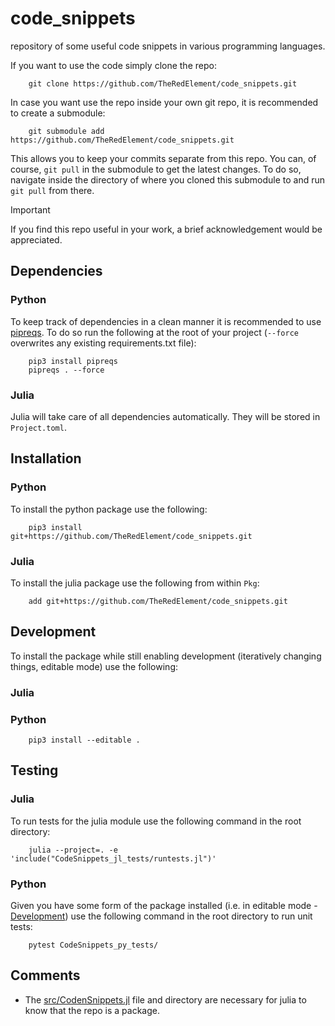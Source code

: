 # code_snippets

repository of some useful code snippets in various programming languages.

If you want to use the code simply clone the repo:

```shell
    git clone https://github.com/TheRedElement/code_snippets.git
```

In case you want use the repo inside your own git repo, it is recommended to create a submodule:

```shell
    git submodule add https://github.com/TheRedElement/code_snippets.git
```

This allows you to keep your commits separate from this repo.
You can, of course, `git pull` in the submodule to get the latest changes.
To do so, navigate inside the directory of where you cloned this submodule to and run `git pull` from there.

> [!IMPORTANT]
> If you find this repo useful in your work, a brief acknowledgement would be appreciated.

## Dependencies

### Python
To keep track of dependencies in a clean manner it is recommended to use [pipreqs](https://pypi.org/project/pipreqs/).
To do so run the following at the root of your project (`--force` overwrites any existing requirements.txt file):

```shell
    pip3 install pipreqs
    pipreqs . --force
```

### Julia
Julia will take care of all dependencies automatically.
They will be stored in `Project.toml`.

## Installation

### Python
To install the python package use the following:

```shell
    pip3 install git+https://github.com/TheRedElement/code_snippets.git
```

### Julia
To install the julia package use the following from within `Pkg`:

```shell
    add git+https://github.com/TheRedElement/code_snippets.git
```


## Development
To install the package while still enabling development (iteratively changing things, editable mode) use the following:

### Julia

<!-- ```shell
    dev .
``` -->

### Python

```shell
    pip3 install --editable .
```

## Testing

### Julia
To run tests for the julia module use the following command in the root directory:

```shell
    julia --project=. -e 'include("CodeSnippets_jl_tests/runtests.jl")'
```

### Python
Given you have some form of the package installed (i.e. in editable mode - [Development](#development)) use the following command in the root directory to run unit tests:

```shell
    pytest CodeSnippets_py_tests/
```

## Comments
* The [src/CodenSnippets.jl](./src/CodeSnippets.jl) file and directory are necessary for julia to know that the repo is a package.